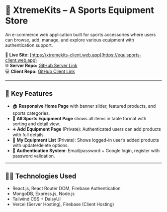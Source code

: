 # 🏅 XtremeKits – A Sports Equipment Store

An e-commerce web application built for sports accessories where users can browse, add, manage, and explore various equipment with authentication support.

🔗 **Live Site:** [https://xtremekits-client.web.app](https://equisports-client.web.app)  
🌐 **Server Repo:** [GitHub Server Link](https://github.com/Arafat-Bhuiyan/xtremekits-server-side)  
💻 **Client Repo:** [GitHub Client Link](https://github.com/Arafat-Bhuiyan/xtremekits-client-side)

---

## 🚀 Key Features

- 🏠 **Responsive Home Page** with banner slider, featured products, and sports categories.
- 🛒 **All Sports Equipment Page** shows all items in table format with sorting and detail view.
- ➕ **Add Equipment Page** (Private): Authenticated users can add products with full details.
- 👤 **My Equipment List** (Private): Shows logged-in user’s added products with update/delete options.
- 🔐 **Authentication System**: Email/password + Google login, register with password validation.

---

## 👨‍💻 Technologies Used

- React.js, React Router DOM, Firebase Authentication
- MongoDB, Express.js, Node.js
- Tailwind CSS + DaisyUI
- Vercel (Server Hosting), Firebase (Client Hosting)

